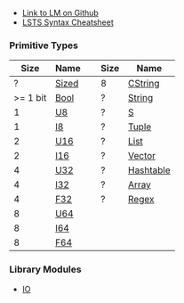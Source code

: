 <link rel="stylesheet" type="text/css" href="styles.css">

* [Link to LM on Github](https://github.com/andrew-johnson-4/lambda-mountain#lambda-mountain)
* [LSTS Syntax Cheatsheet](https://andrew-johnson-4.github.io/lsts-language-reference/lsts-syntax)

### Primitive Types
  
| Size     | Name                                                                          |        | Size   | Name |
| -------- | ----------------------------------------------------------------------------- | ------ | ------ | ---- |
| ?        | [Sized](https://andrew-johnson-4.github.io/lsts-language-reference/lib-sized) | &nbsp; | 8      | [CString](https://andrew-johnson-4.github.io/lsts-language-reference/lib-cstring) |
| >= 1 bit | [Bool](https://andrew-johnson-4.github.io/lsts-language-reference/lib-bool)   | &nbsp; | ?      | [String](https://andrew-johnson-4.github.io/lsts-language-reference/lib-string) |
| 1        | [U8](https://andrew-johnson-4.github.io/lsts-language-reference/lib-u8)       | &nbsp; | ?      | [S](https://andrew-johnson-4.github.io/lsts-language-reference/lib-s-expression) |
| 1        | [I8](https://andrew-johnson-4.github.io/lsts-language-reference/lib-i8)       | &nbsp; | ?      | [Tuple](https://andrew-johnson-4.github.io/lsts-language-reference/lib-tuple) |
| 2        | [U16](https://andrew-johnson-4.github.io/lsts-language-reference/lib-u16)     | &nbsp; | ?      | [List](https://andrew-johnson-4.github.io/lsts-language-reference/lib-list) |
| 2        | [I16](https://andrew-johnson-4.github.io/lsts-language-reference/lib-i16)     | &nbsp; | ?      | [Vector](https://andrew-johnson-4.github.io/lsts-language-reference/lib-vector) |
| 4        | [U32](https://andrew-johnson-4.github.io/lsts-language-reference/lib-u32)     | &nbsp; | ?      | [Hashtable](https://andrew-johnson-4.github.io/lsts-language-reference/lib-hashtable) |
| 4        | [I32](https://andrew-johnson-4.github.io/lsts-language-reference/lib-i32)     | &nbsp; | ?      | [Array](https://andrew-johnson-4.github.io/lsts-language-reference/lib-array) |
| 4        | [F32](https://andrew-johnson-4.github.io/lsts-language-reference/lib-f32)     | &nbsp; | ?      | [Regex](https://andrew-johnson-4.github.io/lsts-language-reference/lib-regex) |
| 8        | [U64](https://andrew-johnson-4.github.io/lsts-language-reference/lib-u64)     | &nbsp; |  | &nbsp; |
| 8        | [I64](https://andrew-johnson-4.github.io/lsts-language-reference/lib-i64)     | &nbsp; | &nbsp; | &nbsp; |
| 8        | [F64](https://andrew-johnson-4.github.io/lsts-language-reference/lib-f64)     | &nbsp; | &nbsp; | &nbsp; |

### Library Modules

* [IO](https://andrew-johnson-4.github.io/lsts-language-reference/lib-io)


